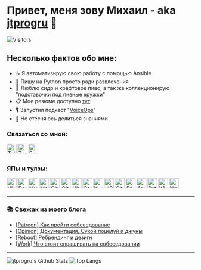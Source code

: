 # Привет, меня зову Михаил - aka [jtprogru][website] 👋
![Visitors](https://visitor-badge.glitch.me/badge?page_id=jtprogru)

## Несколько фактов обо мне:
- ☕️ Я автоматизирую свою работу с помощью Ansible
- 🐍 Пишу на Python просто ради развлечения
- 🍻 Люблю сидр и крафтовое пиво, а так же коллекционирую "подставочки под пивные кружки"
- 📋 Мое резюме доступно [тут][mycv]
- 🎙 Запустил подкаст "[VoiceOps][podcast]"
- 🦄 Не стесняюсь делиться знаниями

### Связаться со мной:

[<img align="left" width="26px" alt="Telegram" src="https://api.iconify.design/ri:telegram-line.svg?download=true&box=true&color=%23626262&inline=false&height=auto" />][telegram_chat]
[<img align="left" width="26px" alt="Twitter" src="https://api.iconify.design/jam:twitter-square.svg?download=true&box=true&color=%23626262&inline=false&height=auto" />][twitter]
[<img align="left" width="26px" alt="Email" src="https://api.iconify.design/entypo:email.svg?download=true&box=true&color=%23626262&inline=false&height=auto" />][email]


<br />
<br />

### ЯПы и тулзы:

<img align="left" alt="VIM" width="26px" src="https://api.iconify.design/cib:vim.svg?download=true&box=true&color=%23626262&inline=false&height=auto" />
<img align="left" alt="PostgreSQL" width="26px" src="https://api.iconify.design/cib:postgresql.svg?download=true&box=true&color=%23626262&inline=false&height=auto" />
<img align="left" alt="MySQL" width="26px" src="https://api.iconify.design/whh:mysqltwo.svg?download=true&box=true&color=%23626262&inline=false&height=auto" />
<img align="left" alt="MongoDB" width="26px" src="https://api.iconify.design/cib:mongodb.svg?download=true&box=true&color=%23626262&inline=false&height=auto" />
<img align="left" alt="Git" width="26px" src="https://api.iconify.design/fa-brands:git-square.svg?download=true&box=true&color=%23626262&inline=false&height=auto" />
<img align="left" alt="GitHub" width="26px" src="https://api.iconify.design/codicon:github.svg?download=true&box=true&color=%23626262&inline=false&height=auto" />
<img align="left" alt="Ubuntu" width="26px" src="https://api.iconify.design/simple-icons:ubuntu.svg?download=true&box=true&color=%23626262&inline=false&height=auto" />
<img align="left" alt="CenOS" width="26px" src="https://api.iconify.design/fa-brands:centos.svg?download=true&box=true&color=%23626262&inline=false&height=auto" />
<img align="left" alt="Kubernetes" width="26px" src="https://api.iconify.design/simple-icons:kubernetes.svg?download=true&box=true&color=%23626262&inline=false&height=auto" />
<img align="left" alt="JIRA" width="26px" src="https://api.iconify.design/simple-icons:jira.svg?download=true&box=true&color=%23626262&inline=false&height=auto" />
<img align="left" alt="GitLab" width="26px" src="https://api.iconify.design/cib:gitlab.svg?download=true&box=true&color=%23626262&inline=false&height=auto" />
<img align="left" alt="Prometheus" width="26px" src="https://api.iconify.design/simple-icons:prometheus.svg?download=true&box=true&color=%23626262&inline=false&height=auto" />
<img align="left" alt="Ansible" width="26px" src="https://api.iconify.design/simple-icons:ansible.svg?download=true&box=true&color=%23626262&inline=false&height=auto" />
<img align="left" alt="Python" width="26px" src="https://api.iconify.design/cib:python.svg?download=true&box=true&color=%23626262&inline=false&height=auto" />
<img align="left" alt="YAML" width="26px" src="https://api.iconify.design/file-icons:yaml-alt4.svg?download=true&box=true&color=%23626262&inline=false&height=auto" />
<img align="left" alt="Nginx" width="26px" src="https://api.iconify.design/cib:nginx.svg?download=true&box=true&color=%23626262&inline=false&height=auto" />

<br />
<br />

---

### 📚 Свежак из моего блога
<!-- BLOG-POST-LIST:START -->
- [[Patreon] Как пройти собеседование](https://jtprog.ru/howto-pass-interview/)
- [[Opinion] Документация, Сухой поцелуй и джуны](https://jtprog.ru/rtfm-dry-kiss/)
- [[Reboot] Ребрендинг и дезигн](https://jtprog.ru/rebranding-design/)
- [[Work] Что стоит спрашивать на собеседовании](https://jtprog.ru/interview-questions/)
<!-- BLOG-POST-LIST:END -->

---
![jtprogru's Github Stats](https://github-readme-stats.vercel.app/api?username=jtprogru&show_icons=true&theme=radical)
![Top Langs](https://github-readme-stats.vercel.app/api/top-langs/?username=jtprogru&count_private=true&hide=tsql&langs_count=7&theme=radical&layout=compact)


[bio]: https://jtprog.ru/about-me/
[mycv]: https://savinmi.ru
[website]: https://jtprog.ru
[twitter]: https://twitter.com/jtprogru
[instagram]: https://instagram.com/jtprogru
[telegram_chat]: https://t.me/jtprogru_chat
[sysopschannel]: https://t.me/jtprogru_channel
[email]: mailto:mail@jtprog.ru
[habr]: https://habr.com/ru/users/jtprogru/
[youtube]: https://www.youtube.com/channel/UCuGKtGjbVk-BtpLM1I6Yzrg
[podcast]: https://anchor.fm/jtprogru/

